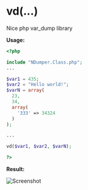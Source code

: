 vd(...)
=========

Nice php var_dump library


**Usage:**
```php
<?php

include "NDumper.Class.php";
...

$var1 = 435;
$var2 = "Hello world!";
$varN = array(
  23, 
  34, 
  array(
    '333' => 34324
  )
);

...

vd($var1, $var2, $varN);

?>
```

**Result:**

![Screenshot](https://raw.github.com/golden13/Nice-PHP-var_dump/master/vd_screen1.png)
